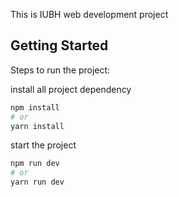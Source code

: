 This is IUBH web development project

## Getting Started

Steps to run the project:

install all project dependency

```bash
npm install
# or
yarn install
```

start the project

```bash
npm run dev
# or
yarn run dev
```
